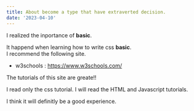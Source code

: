```yaml
---
title: About become a type that have extraverted decision.
date: '2023-04-10'
---
```


I realized the inportance of **basic**.

It happend when learning how to write css **basic**.  
I recommend the following site.  

- w3schools : <https://www.w3schools.com/>

The tutorials of this site are greate!!  

I read only the css tutorial. I will read the HTML and Javascript tutorials.

I think it will definitly be a good experience.
